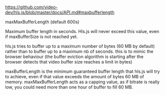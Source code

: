 https://github.com/video-dev/hls.js/blob/master/docs/API.md#maxbufferlength

maxMaxBufferLength
(default 600s)

Maximum buffer length in seconds. Hls.js will never exceed this value, even if maxBufferSize is not reached yet.

hls.js tries to buffer up to a maximum number of bytes (60 MB by default) rather than to buffer up to a maximum nb of seconds. this is to mimic the browser behaviour (the buffer eviction algorithm is starting after the browser detects that video buffer size reaches a limit in bytes)

maxBufferLength is the minimum guaranteed buffer length that hls.js will try to achieve, even if that value exceeds the amount of bytes 60 MB of memory. maxMaxBufferLength acts as a capping value, as if bitrate is really low, you could need more than one hour of buffer to fill 60 MB.
